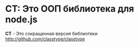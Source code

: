# CT: Это ООП библиотека для node.js

**CT** - Это сокращенная версия библиотеки http://github.com/classtype/classtype

